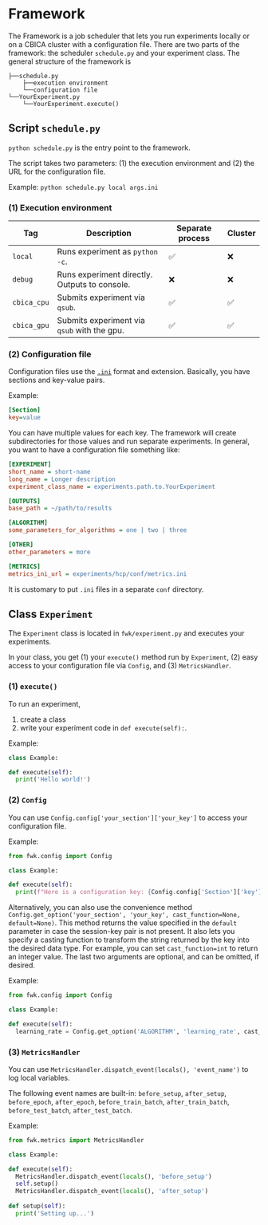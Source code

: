 # Framework

The Framework is a job scheduler that lets you run experiments locally or on a CBICA cluster with a configuration file. There are two parts of the framework: the scheduler `schedule.py` and your experiment class. The general structure of the framework is
```
├──schedule.py
    ├──execution environment
    └──configuration file
└──YourExperiment.py
    └──YourExperiment.execute()
```

## Script `schedule.py`

`python schedule.py` is the entry point to the framework.

The script takes two parameters: (1) the execution environment and (2) the URL for the configuration file.

Example: `python schedule.py local args.ini`

### (1) Execution environment

| Tag         | Description | Separate process | Cluster |
|-------------|-------------|------------------|---------|
| `local`     | Runs experiment as `python -c`. | ✅ | ❌ |
| `debug`     | Runs experiment directly. Outputs to console. | ❌ | ❌ |
| `cbica_cpu` | Submits experiment via `qsub`. | ✅ | ✅ |
| `cbica_gpu` | Submits experiment via `qsub` with the gpu. | ✅ | ✅ |

### (2) Configuration file

Configuration files use the [`.ini`](https://en.wikipedia.org/wiki/INI_file) format and extension. Basically, you have sections and key-value pairs.

Example:
``` ini
[Section]
key=value
```

You can have multiple values for each key. The framework will create subdirectories for those values and run separate experiments. In general, you want to have a configuration file something like:
``` ini
[EXPERIMENT]
short_name = short-name
long_name = Longer description
experiment_class_name = experiments.path.to.YourExperiment

[OUTPUTS]
base_path = ~/path/to/results

[ALGORITHM]
some_parameters_for_algorithms = one | two | three

[OTHER]
other_parameters = more

[METRICS]
metrics_ini_url = experiments/hcp/conf/metrics.ini
```

It is customary to put `.ini` files in a separate `conf` directory.

## Class `Experiment`

The `Experiment` class is located in `fwk/experiment.py` and executes your experiments.

In your class, you get (1) your `execute()` method run by `Experiment`, (2) easy access to your configuration file via `Config`, and (3) `MetricsHandler`.

### (1) `execute()`

To run an experiment,
1. create a class
2. write your experiment code in `def execute(self):`.

Example:
``` python
class Example:

def execute(self):
  print('Hello world!')
```

### (2) `Config`

You can use `Config.config['your_section']['your_key']` to access your configuration file.

Example:
``` python
from fwk.config import Config

class Example:

def execute(self):
  print(f"Here is a configuration key: {Config.config['Section']['key']}")
```

Alternatively, you can also use the convenience method `Config.get_option('your_section', 'your_key', cast_function=None, default=None)`. This method returns the value specified in the `default` parameter in case the session-key pair is not present. It also lets you specify a casting function to transform the string returned by the key into the desired data type. For example, you can set `cast_function=int` to return an integer value. The last two arguments are optional, and can be omitted, if desired.


Example:
``` python
from fwk.config import Config

class Example:

def execute(self):
  learning_rate = Config.get_option('ALGORITHM', 'learning_rate', cast_function=float, default=1.e-4)    
```

### (3) `MetricsHandler`

You can use `MetricsHandler.dispatch_event(locals(), 'event_name')` to log local variables.

The following event names are built-in: `before_setup`, `after_setup`, `before_epoch`, `after_epoch`, `before_train_batch`, `after_train_batch`, `before_test_batch`, `after_test_batch`.

Example:
``` python
from fwk.metrics import MetricsHandler

class Example:

def execute(self):
  MetricsHandler.dispatch_event(locals(), 'before_setup')
  self.setup()
  MetricsHandler.dispatch_event(locals(), 'after_setup')
  
def setup(self):
  print('Setting up...')
```
